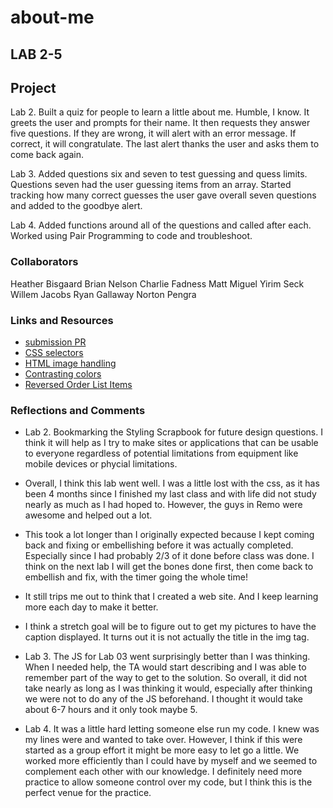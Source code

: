 # about-me

## LAB 2-5

## Project

Lab 2. Built a quiz for people to learn a little about me. Humble, I know. It greets the user and prompts for their name. It then requests they answer five questions. If they are wrong, it will alert with an error message. If correct, it will congratulate. The last alert thanks the user and asks them to come back again.

Lab 3. Added questions six and seven to test guessing and quess limits. Questions seven had the user guessing items from an array. Started tracking how many correct guesses the user gave overall seven questions and added to the goodbye alert.

Lab 4. Added functions around all of the questions and called after each. Worked using Pair Programming to code and troubleshoot.

### Collaborators

Heather Bisgaard
Brian Nelson
Charlie Fadness
Matt Miguel
Yirim Seck
Willem Jacobs
Ryan Gallaway
Norton Pengra

### Links and Resources

* [submission PR](http://xyz.com)
* [CSS selectors](https://www.w3schools.com/cssref/css_selectors.asp)
* [HTML image handling](https://www.w3schools.com/html/html_images.asp)
* [Contrasting colors](https://stylingscrapbook.wordpress.com/2012/03/05/styling-guide-the-color-wheel-and-color-theory/)
* [Reversed Order List Items](https://www.tutorialspoint.com/html-ol-reversed-attribute#:~:text=HTML%20reversed%20Attribute,-HTMLWeb%20Development&text=The%20reversed%20attribute%20of%20the,order%20and%20introduced%20in%20HTML5.)

### Reflections and Comments

* Lab 2. Bookmarking the Styling Scrapbook for future design questions. I think it will help as I try to make sites or applications that can be usable to everyone regardless of potential limitations from equipment like mobile devices or phycial limitations.

* Overall, I think this lab went well. I was a little lost with the css, as it has been 4 months since I finished my last class and with life did not study nearly as much as I had hoped to. However, the guys in Remo were awesome and helped out a lot.

* This took a lot longer than I originally expected because I kept coming back and fixing or embellishing before it was actually completed. Especially since I had probably 2/3 of it done before class was done. I think on the next lab I will get the bones done first, then come back to embellish and fix, with the timer going the whole time!

* It still trips me out to think that I created a web site. And I keep learning more each day to make it better.

* I think a stretch goal will be to figure out to get my pictures to have the caption displayed. It turns out it is not actually the title in the img tag.

* Lab 3. The JS for Lab 03 went surprisingly better than I was thinking. When I needed help, the TA would start describing and I was able to remember part of the way to get to the solution. So overall, it did not take nearly as long as I was thinking it would, especially after thinking we were not to do any of the JS beforehand. I thought it would take about 6-7 hours and it only took maybe 5.

* Lab 4. It was a little hard letting someone else run my code. I knew was my lines were and wanted to take over. However, I think if this were started as a group effort it might be more easy to let go a little. We worked more efficiently than I could have by myself and we seemed to complement each other with our knowledge. I definitely need more practice to allow someone control over my code, but I think this is the perfect venue for the practice.
